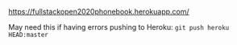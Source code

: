 https://fullstackopen2020phonebook.herokuapp.com/

May need this if having errors pushing to Heroku:
``git push heroku HEAD:master``
